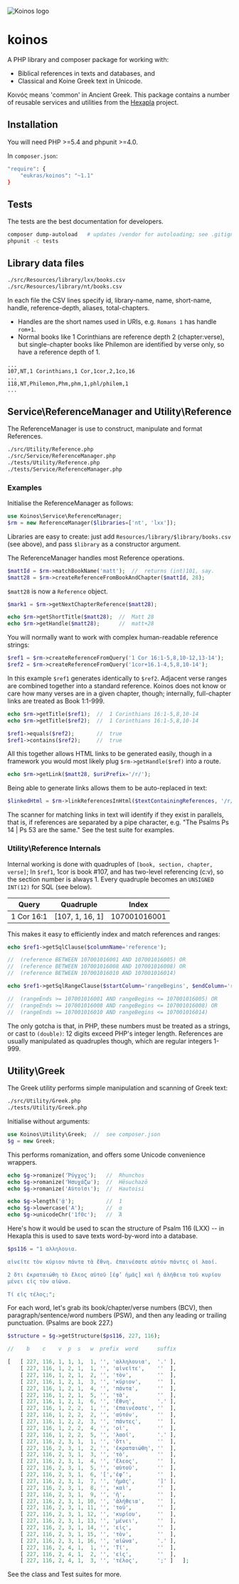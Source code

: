 
![Koinos logo](src/Resources/public/images/koinos-logo-400w.jpg)

# koinos

A PHP library and composer package for working with:  

* Biblical references in texts and databases, and 
* Classical and Koine Greek text in Unicode. 

Κοινός means 'common' in Ancient Greek. This package contains a number of
reusable services and utilities from the [Hexapla][hex] project. 

[hex]: http://hexap.la 

## Installation 

You will need PHP >=5.4 and phpunit >=4.0.

In `composer.json`: 

```bash
"require": {
    "eukras/koinos": "~1.1"
}
```

## Tests 

The tests are the best documentation for developers. 

```bash
composer dump-autoload   # updates /vendor for autoloading; see .gitignore
phpunit -c tests
```

## Library data files 

```bash
./src/Resources/library/lxx/books.csv
./src/Resources/library/nt/books.csv
```

In each file the CSV lines specify id, library-name, name, short-name, handle,
reference-depth, aliases, total-chapters. 

* Handles are the short names used in URIs, e.g. `Romans 1` has handle `rom+1`.
* Normal books like 1 Corinthians are reference depth 2 (chapter:verse), but
single-chapter books like Philemon are identified by verse only, so have a
reference depth of 1.  

```csv
...
107,NT,1 Corinthians,1 Cor,1cor,2,1co,16
...
118,NT,Philemon,Phm,phm,1,phl/philem,1
...
```

## Service\ReferenceManager and Utility\Reference

The ReferenceManager is use to construct, manipulate and format References. 

```bash
./src/Utility/Reference.php
./src/Service/ReferenceManager.php
./tests/Utility/Reference.php
./tests/Service/ReferenceManager.php
```

### Examples

Initialise the ReferenceManager as follows: 

```php
use Koinos\Service\ReferenceManager;
$rm = new ReferenceManager($libraries=['nt', 'lxx']);
```

Libraries are easy to create: just add `Resources/library/$library/books.csv`
(see above), and pass `$library` as a constructor argument.

The ReferenceManager handles most Reference operations. 

```php
$mattId = $rm->matchBookName('matt');  //  returns (int)101, say.
$matt28 = $rm->createReferenceFromBookAndChapter($mattId, 28); 
```

`$matt28` is now a `Reference` object. 

```php
$mark1 = $rm->getNextChapterReference($matt28); 

echo $rm->getShortTitle($matt28);  //  Matt 28
echo $rm->getHandle($matt28);      //  matt+28
```

You will normally want to work with complex human-readable reference strings: 

```php
$ref1 = $rm->createReferenceFromQuery('1 Cor 16:1-5,8,10-12,13-14');
$ref2 = $rm->createReferenceFromQuery('1cor+16.1-4,5,8,10-14');
```

In this example `$ref1` generates identically to `$ref2`. Adjacent verse ranges
are combined together into a standard reference. Koinos does not know or care
how many verses are in a given chapter, though; internally, full-chapter links 
are treated as Book 1:1-999. 

```php
echo $rm->getTitle($ref1);  //  1 Corinthians 16:1-5,8,10-14 
echo $rm->getTitle($ref2);  //  1 Corinthians 16:1-5,8,10-14

$ref1->equals($ref2);       //  true
$ref1->contains($ref2);     //  true
```

All this together allows HTML links to be generated easily, though in a
framework you would most likely plug `$rm->getHandle($ref)` into a route. 

```php
echo $rm->getLink($matt28, $uriPrefix='/r/');
```

Being able to generate links allows them to be auto-replaced in text: 

```php
$linkedHtml = $rm->linkReferencesInHtml($textContainingReferences, '/r/'); 
```

The scanner for matching links in text will identify if they exist in
parallels, that is, if references are separated by a pipe character, e.g.  "The
Psalms Ps 14 | Ps 53 are the same." See the test suite for examples. 

### Utility\Reference Internals

Internal working is done with quadruples of `[book, section, chapter, verse]`;
In `$ref1`, 1cor is book #107, and has two-level referencing (c:v), so the
section number is always 1. Every quadruple becomes an `UNSIGNED INT(12)` for
SQL (see below). 

Query      | Quadruple       | Index 
---------- | --------------- | ------------
1 Cor 16:1 | [107, 1, 16, 1] | 107001016001

This makes it easy to efficiently index and match references and ranges: 

```php
echo $ref1->getSqlClause($columnName='reference'); 

//  (reference BETWEEN 107001016001 AND 107001016005) OR 
//  (reference BETWEEN 107001016008 AND 107001016008) OR 
//  (reference BETWEEN 107001016010 AND 107001016014)  

echo $ref1->getSqlRangeClause($startColumn='rangeBegins', $endColumn='rangeEnds'); 

//  (rangeEnds >= 107001016001 AND rangeBegins <= 107001016005) OR 
//  (rangeEnds >= 107001016008 AND rangeBegins <= 107001016008) OR 
//  (rangeEnds >= 107001016010 AND rangeBegins <= 107001016014)  
```

The only gotcha is that, in PHP, these numbers must be treated as a strings, or
cast to `(double)`: 12 digits exceed PHP's integer length. References are
usually manipulated as quadruples though, which are regular integers 1-999. 

## Utility\Greek

The Greek utility performs simple manipulation and scanning of Greek text: 

```bash
./src/Utility/Greek.php
./tests/Utility/Greek.php 
```

Initialise without arguments: 

```php
use Koinos\Utility\Greek;  //  see composer.json
$g = new Greek;
```

This performs romanization, and offers some Unicode convenience wrappers. 

```php
echo $g->romanize('Ῥύγχος');   //  Rhunchos
echo $g->romanize('Ἡσυχάζω');  //  Hēsuchazō
echo $g->romanize('Αὑτοῖσι');  //  Hautoisi

echo $g->length('ᾁ');          //  1
echo $g->lowercase('Α');       //  α
echo $g->unicodeChr('1f0c');   //  Ἄ
```

Here's how it would be used to scan the structure of Psalm 116 (LXX) -- in
Hexapla this is used to save texts word-by-word into a database. 

```php
$ps116 = "1 αλληλουια.

αἰνεῖτε τὸν κύριον πάντα τὰ ἔθνη. ἐπαινέσατε αὐτόν πάντες οἱ λαοί.

2 ὅτι ἐκραταιώθη τὸ ἔλεος αὐτοῦ [ἐφ’ ἡμᾶς] καὶ ἡ ἀλήθεια τοῦ κυρίου
μένει εἰς τὸν αἰῶνα.

Τί εἰς τέλος;";
```

For each word, let's grab its book/chapter/verse numbers (BCV), then
paragraph/sentence/word numbers (PSW), and then any leading or trailing
punctuation. (Psalms are book 227.) 

```php
$structure = $g->getStructure($ps116, 227, 116);

//    b    c    v  p  s   w  prefix  word      suffix

[   [ 227, 116, 1, 1, 1,  1, '', 'αλληλουια',  '.' ],
    [ 227, 116, 1, 2, 1,  1, '', 'αἰνεῖτε',    ''  ],
    [ 227, 116, 1, 2, 1,  2, '', 'τὸν',        ''  ],
    [ 227, 116, 1, 2, 1,  3, '', 'κύριον',     ''  ],
    [ 227, 116, 1, 2, 1,  4, '', 'πάντα',      ''  ],
    [ 227, 116, 1, 2, 1,  5, '', 'τὰ',         ''  ],
    [ 227, 116, 1, 2, 1,  6, '', 'ἔθνη',       '.' ],
    [ 227, 116, 1, 2, 2,  1, '', 'ἐπαινέσατε', ''  ],
    [ 227, 116, 1, 2, 2,  2, '', 'αὐτόν',      ''  ],
    [ 227, 116, 1, 2, 2,  3, '', 'πάντες',     ''  ],
    [ 227, 116, 1, 2, 2,  4, '', 'οἱ',         ''  ],
    [ 227, 116, 1, 2, 2,  5, '', 'λαοί',       '.' ],
    [ 227, 116, 2, 3, 1,  1, '', 'ὅτι',        ''  ],
    [ 227, 116, 2, 3, 1,  2, '', 'ἐκραταιώθη', ''  ],
    [ 227, 116, 2, 3, 1,  3, '', 'τὸ',         ''  ],
    [ 227, 116, 2, 3, 1,  4, '', 'ἔλεος',      ''  ],
    [ 227, 116, 2, 3, 1,  5, '', 'αὐτοῦ',      ''  ],
    [ 227, 116, 2, 3, 1,  6, '[','ἐφ’',        ''  ],
    [ 227, 116, 2, 3, 1,  7, '', 'ἡμᾶς',       ']' ],
    [ 227, 116, 2, 3, 1,  8, '', 'καὶ',        ''  ],
    [ 227, 116, 2, 3, 1,  9, '', 'ἡ',          ''  ],
    [ 227, 116, 2, 3, 1, 10, '', 'ἀλήθεια',    ''  ],
    [ 227, 116, 2, 3, 1, 11, '', 'τοῦ',        ''  ],
    [ 227, 116, 2, 3, 1, 12, '', 'κυρίου',     ''  ],
    [ 227, 116, 2, 3, 1, 13, '', 'μένει',      ''  ],
    [ 227, 116, 2, 3, 1, 14, '', 'εἰς',        ''  ],
    [ 227, 116, 2, 3, 1, 15, '', 'τὸν',        ''  ],
    [ 227, 116, 2, 3, 1, 16, '', 'αἰῶνα',      '.' ],
    [ 227, 116, 2, 4, 1,  1, '', 'Τί',         ''  ],
    [ 227, 116, 2, 4, 1,  2, '', 'εἰς',        ''  ],
    [ 227, 116, 2, 4, 1,  3, '', 'τέλος',      ';' ]   ];
```

See the class and Test suites for more. 
